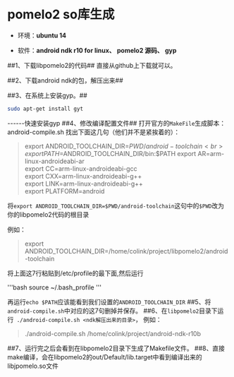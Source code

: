 # pomelo2 so库生成 #

- 环境：**ubuntu 14**

- 软件：**android ndk r10 for linux、** 
**pomelo2 源码、**
**gyp**
        
##1、下载libpomelo2的代码##
        直接从github上下载就可以。

##2、下载android ndk的包，解压出来##

##3、在系统上安装gyp。##

```bash
sudo apt-get install gyt
```
------快速安装gyp
##4、修改编译配置文件##
打开官方的`MakeFile`生成脚本：android-compile.sh
找出下面这几句（他们并不是紧挨着的）：
> export ANDROID_TOOLCHAIN_DIR=$PWD/android-toolchain <br>
> export PATH=$ANDROID_TOOLCHAIN_DIR/bin:$PATH
> export AR=arm-linux-androideabi-ar<br>
> export CC=arm-linux-androideabi-gcc<br>
> export CXX=arm-linux-androideabi-g++<br>
> export LINK=arm-linux-androideabi-g++<br>
> export PLATFORM=android

将`export ANDROID_TOOLCHAIN_DIR=$PWD/android-toolchain`这句中的`$PWD`改为你的libpomelo2代码的根目录

例如：
> export ANDROID_TOOLCHAIN_DIR=/home/colink/project/libpomelo2/android-toolchain

将上面这7行粘贴到/etc/profile的最下面,然后运行

'''bash
source ~/.bash_profile
'''

再运行`echo $PATH`应该能看到我们设置的`ANDROID_TOOLCHAIN_DIR`
##5、将`android-compile.sh`中对应的这7句删掉并保存。
##6、在`libpomelo2`目录下运行``` ./android-compile.sh <ndk解压出来的目录>```，
例如：
> ./android-compile.sh /home/colink/project/android-ndk-r10b

##7、运行完之后会看到在libpomelo2目录下生成了Makefile文件。
##8、直接make编译，会在libpomelo2的out/Default/lib.target中看到编译出来的libjpomelo.so文件
